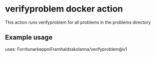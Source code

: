 # verifyproblem docker action

This action runs verifyproblem for all problems in the problems directory

## Example usage

uses: ForritunarkeppniFramhaldsskolanna/verifyproblem@v1
